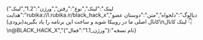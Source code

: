 {"لینک":"لینک","نوع":"رفتن","ورژن":"1.2","لینک هدایت":"rubika://l.rubika.ir/black_hack_x","دیالوگ":"دلخواه","متن":"دوستان عضو کانال اصلی ما در روبیکا شوید و ساخت این برنامه را یاد بگیرید(بزودی)\nلینک کانال 👇\n@BLACK_HACK_X","نام نسخه":{"ورژن_1.1":"فعال"}}